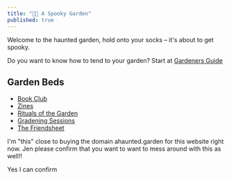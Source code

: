 ```yaml
---
title: "👻👻 A Spooky Garden"
published: true
---
```


Welcome to the haunted garden, hold onto your socks – it's about to get spooky.

Do you want to know how to tend to your garden? Start at [Gardeners Guide](notes/gardening/Gardeners%20Guide.md)

## Garden Beds
- [Book Club](notes/bookclub.md)
- [Zines](notes/zine.md)
- [Rituals of the Garden](notes/rituals.md)
- [Gradening Sessions](notes/sessions.md)
- [The Friendsheet](https://docs.google.com/spreadsheets/d/1C3iP5AHDPW_B-95FN6eQasWwCSRuV141HiqGnUXuQOQ/edit#gid=0)

I'm "this" close to buying the domain ahaunted.garden for this website right now. Jen please confirm that you want to want to mess around with this as well!!

Yes I can confirm
